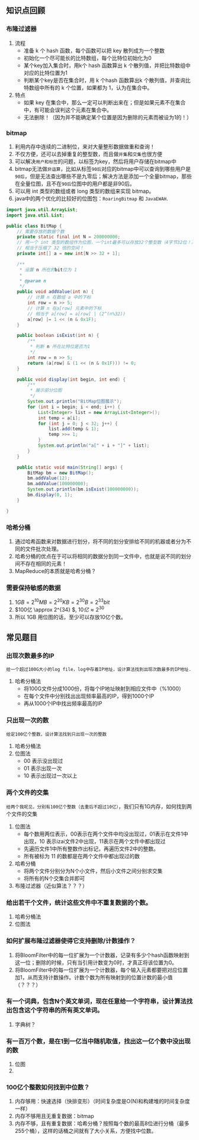 ## 知识点回顾
### 布隆过滤器
1. 流程
	- 准备 k 个 hash 函数，每个函数可以把 key 散列成为一个整数
	- 初始化一个尽可能长的比特数组，每个比特位初始化为0
	- 某个key加入集合时，用k个 hash 函数算出 k 个散列值，并把比特数组中对应的比特位置为1
	- 判断某个key是否在集合时，用 k 个hash 函数算出k 个散列值，并查询比特数组中所有的 k 个位置，如果都为 1，认为在集合中。
2. 特点 
	- 如果 key 在集合中，那么一定可以判断出来在；但是如果元素不在集合中，有可能会误判这个元素在集合中。
	- 无法删除！（因为并不能确定某个位置是因为删除的元素而被设为1的！）
### bitmap
1. 利用内存中连续的二进制位，来对大量整形数据做重和查询！
2. 不仅方便，还可以去掉重复的整型数，而且做`并集`和`交集`也很方便
3. 可以解决`用户和标签`的问题，以标签为key，然后将用户存储在bitmap中
4. bitmap无法做`非运算`，比如从标签`90后`对应的bitmap中可以查询到哪些用户是`90后`，但是无法查出哪些不是九零后；解决方法是添加一个全量bitmap，那些在全量位图，且不在`90后`位图中的用户都是非90后。
5. 可以用 int 类型的数组或者 long 类型的数组来实现 bitmap。
7. java中的两个优化的比较好的位图包：`RoaringBitmap` 和 `JavaEWAH`.
```java
import java.util.ArrayList;
import java.util.List;

public class BitMap {
    // 需要存放的数据个数
    private static final int N = 200000000;
    // 用一个 int 类型的数组作为位图，一个int最多可以存放32个整型数（4字节32位！）
    // 相当于压缩了 32 倍的空间！
    private int[] a = new int[N >> 32 + 1];

    /**
     * 设置 n 所在的bit位为 1
     *
     * @param n
     */
    public void addValue(int n) {
        // 计算 n 在数组 a 中的下标
        int row = n >> 5;
        // 计算 n 在a[row] 元素中的下标
        // 相当于 a[row] = a[row] | (2^(n%32))
        a[row] |= 1 << (n & 0x1F);
    }

    public boolean isExist(int n) {
        /**
         * 判断 n 所在比特位是否为1
         */
        int row = n >> 5;
        return (a[row] & (1 << (n & 0x1F))) != 0;
    }

    public void display(int begin, int end) {
        /**
         * 展示部分位图
         */
        System.out.println("BitMap位图展示");
        for (int i = begin; i < end; i++) {
            List<Integer> list = new ArrayList<Integer>();
            int temp = a[i];
            for (int j = 0; j < 32; j++) {
                list.add(temp & 1);
                temp >>= 1;
            }
            System.out.println("a[" + i + "]" + list);
        }
    }

    public static void main(String[] args) {
        BitMap bm = new BitMap();
        bm.addValue(12);
        bm.addValue(100000000);
        System.out.println(bm.isExist(100000000));
        bm.display(0, 1);
    }

}

```
### 哈希分桶
1. 通过哈希函数来对数据进行划分，将不同的划分安排给不同的机器或者分为不同的文件批次处理。
2. 哈希分桶的优点在于可以将相同的数据分到同一文件中，也就是说不同的划分间不存在相同的元素！
3. MapReduce的本质就是哈希分桶？
### 需要保持敏感的数据 
1. $1GB = 2^{10}MB = 2^{20}KB = 2^{30}B = 2^{33}bit$
2. $100亿 \approx 2^{34} $, $10亿 \approx 2^{30}$
3. 所以 1GB 用位图的话，至少可以存放10亿个数。
## 常见题目
### 出现次数最多的IP
`给一个超过100G大小的log file，log中存着IP地址，设计算法找到出现次数最多的IP地址.`
1. 哈希分桶法
	- 将100G文件分成1000份，将每个IP地址映射到相应文件中（%1000）
	- 在每个文件中分别找出出现频率最高的IP，得到1000个IP
	- 再从1000个IP中找出频率最高的IP
### 只出现一次的数
`给定100亿个整数，设计算法找到只出现一次的整数`
1. 哈希分桶法 
2. 位图法
	- 00 表示没出现过
	- 01 表示出现一次 
	- 10 表示出现过一次以上
### 两个文件的交集
`给两个我呢见，分别有100亿个整数（去重后不超过10亿）`，我们只有1G内存，如何找到两个文件的交集
1. 位图法 
	- 每个数用两位表示，00表示在两个文件中均没出现过，01表示在文件1中出现，10 表示izai文件2中出现，11表示在两个文件中都出现过
	- 先遍历文件1中所有整数作出标记，再遍历文件2中的整数。
	- 所有被标为 11 的数都是在两个文件中都出现过的数
2. 哈希分桶 
	- 将两个文件分别分为N个小文件，然后小文件之间分别求交集
	- 将所有的N个交集合并即可 
3. 布隆过滤器（近似算法？？？）
### 给出若干个文件，统计这些文件中不重复数据的个数。
1. 哈希分桶法 
2. 位图法 
### 如何扩展布隆过滤器使得它支持删除/计数操作？
1. 将BloomFilter中的每一位扩展为一个计数器，记录有多少个hash函数映射到这一位；删除的时候，只有当引用计数变为0时，才真正将该位置为0。
2. 将BloomFilter中的每一位扩展为一个计数器，每个输入元素都要把对应位置加1，从而支持计数操作。计数个数为所有映射到的位置计数的最小值（？？？）
### 有一个词典，包含N个英文单词，现在任意给一个字符串，设计算法找出包含这个字符串的所有英文单词。
1. 字典树？
### 有一百万个数，是在1到一亿当中随机取值，找出这一亿个数中没出现的数
1. 位图 
2. 
### 100亿个整数如何找到中位数？
1. 内存够用：快速选择（快排变形）（时间复杂度是O(N)和构建堆的时间复杂度一样）
2. 内存不够用且无重复数据：bitmap 
3. 内存不够，且有重复数据：哈希分桶？按照每个数的最高8位进行分桶（最多255个桶），这样的话桶之间就有了大小关系，方便找中位数。